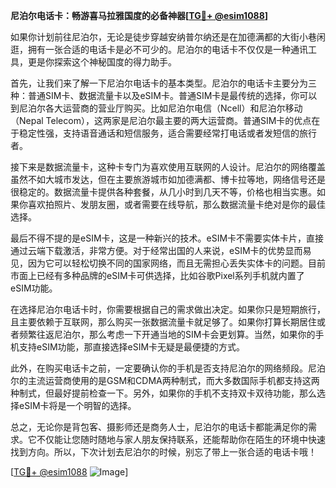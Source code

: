 **尼泊尔电话卡：畅游喜马拉雅国度的必备神器[[TG💪+ @esim1088](https://t.me/s/esim1088)]**

如果你计划前往尼泊尔，无论是徒步穿越安纳普尔纳还是在加德满都的大街小巷闲逛，拥有一张合适的电话卡是必不可少的。尼泊尔的电话卡不仅仅是一种通讯工具，更是你探索这个神秘国度的得力助手。

首先，让我们来了解一下尼泊尔电话卡的基本类型。尼泊尔的电话卡主要分为三种：普通SIM卡、数据流量卡以及eSIM卡。普通SIM卡是最传统的选择，你可以到尼泊尔各大运营商的营业厅购买。比如尼泊尔电信（Ncell）和尼泊尔移动（Nepal Telecom），这两家是尼泊尔最主要的两大运营商。普通SIM卡的优点在于稳定性强，支持语音通话和短信服务，适合需要经常打电话或者发短信的旅行者。

接下来是数据流量卡，这种卡专门为喜欢使用互联网的人设计。尼泊尔的网络覆盖虽然不如大城市发达，但在主要旅游城市如加德满都、博卡拉等地，网络信号还是很稳定的。数据流量卡提供各种套餐，从几小时到几天不等，价格也相当实惠。如果你喜欢拍照片、发朋友圈，或者需要在线导航，那么数据流量卡绝对是你的最佳选择。

最后不得不提的是eSIM卡，这是一种新兴的技术。eSIM卡不需要实体卡片，直接通过云端下载激活，非常方便。对于经常出国的人来说，eSIM卡的优势显而易见，因为它可以轻松切换不同的国家网络，而且无需担心丢失实体卡的问题。目前市面上已经有多种品牌的eSIM卡可供选择，比如谷歌Pixel系列手机就内置了eSIM功能。

在选择尼泊尔电话卡时，你需要根据自己的需求做出决定。如果你只是短期旅行，且主要依赖于互联网，那么购买一张数据流量卡就足够了。如果你打算长期居住或者频繁往返尼泊尔，那么考虑一下开通当地的SIM卡会更划算。当然，如果你的手机支持eSIM功能，那直接选择eSIM卡无疑是最便捷的方式。

此外，在购买电话卡之前，一定要确认你的手机是否支持尼泊尔的网络频段。尼泊尔的主流运营商使用的是GSM和CDMA两种制式，而大多数国际手机都支持这两种制式，但最好提前检查一下。另外，如果你的手机不支持双卡双待功能，那么选择eSIM卡将是一个明智的选择。

总之，无论你是背包客、摄影师还是商务人士，尼泊尔的电话卡都能满足你的需求。它不仅能让您随时随地与家人朋友保持联系，还能帮助你在陌生的环境中快速找到方向。所以，下次计划去尼泊尔的时候，别忘了带上一张合适的电话卡哦！

[[TG💪+ @esim1088](https://t.me/s/esim1088) ![Image](https://i.postimg.cc/4NQfJmqS/Snipaste-2025-05-13-00-14-12.png)]